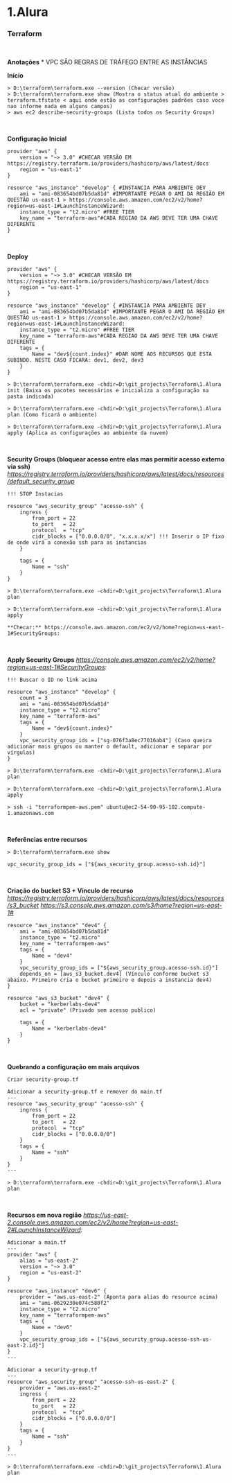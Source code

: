 # 1.Alura

### Terraform
<br />

**Anotações**
    * VPC SÃO REGRAS DE TRÁFEGO ENTRE AS INSTÂNCIAS
<br />

**Início**

```
> D:\terraform\terraform.exe --version (Checar versão)
> D:\terraform\terraform.exe show (Mostra o status atual do ambiente > terraform.tfstate < aqui onde estão as configurações padrões caso voce nao informe nada em alguns campos)
> aws ec2 describe-security-groups (Lista todos os Security Groups)

```
<br />

**Configuração Inicial**
```
provider "aws" {
    version = "~> 3.0" #CHECAR VERSÃO EM https://registry.terraform.io/providers/hashicorp/aws/latest/docs
    region = "us-east-1"
}

resource "aws_instance" "develop" { #INSTANCIA PARA AMBIENTE DEV
    ami = "ami-083654bd07b5da81d" #IMPORTANTE PEGAR O AMI DA REGIÃO EM QUESTÃO us-east-1 > https://console.aws.amazon.com/ec2/v2/home?region=us-east-1#LaunchInstanceWizard:
    instance_type = "t2.micro" #FREE TIER
    key_name = "terraform-aws"#CADA REGIAO DA AWS DEVE TER UMA CHAVE DIFERENTE
}

```
<br />

**Deploy**
```
provider "aws" {
    version = "~> 3.0" #CHECAR VERSÃO EM https://registry.terraform.io/providers/hashicorp/aws/latest/docs
    region = "us-east-1"
}

resource "aws_instance" "develop" { #INSTANCIA PARA AMBIENTE DEV
    ami = "ami-083654bd07b5da81d" #IMPORTANTE PEGAR O AMI DA REGIÃO EM QUESTÃO us-east-1 > https://console.aws.amazon.com/ec2/v2/home?region=us-east-1#LaunchInstanceWizard:
    instance_type = "t2.micro" #FREE TIER
    key_name = "terraform-aws"#CADA REGIAO DA AWS DEVE TER UMA CHAVE DIFERENTE
    tags = {
        Name = "dev${count.index}" #DAR NOME AOS RECURSOS QUE ESTA SUBINDO. NESTE CASO FICARA: dev1, dev2, dev3
    }
}

> D:\terraform\terraform.exe -chdir=D:\git_projects\Terraform\1.Alura init (Baixa os pacotes necessários e inicializa a configuração na pasta indicada)

> D:\terraform\terraform.exe -chdir=D:\git_projects\Terraform\1.Alura plan (Como ficará o ambiente)

> D:\terraform\terraform.exe -chdir=D:\git_projects\Terraform\1.Alura apply (Aplica as configurações ao ambiente da nuvem)
```
<br />

**Security Groups (bloquear acesso entre elas mas permitir acesso externo via ssh)**
*https://registry.terraform.io/providers/hashicorp/aws/latest/docs/resources/default_security_group*
```
!!! STOP Instacias

resource "aws_security_group" "acesso-ssh" {
    ingress {
        from_port = 22
        to_port   = 22
        protocol  = "tcp"
        cidr_blocks = ["0.0.0.0/0", "x.x.x.x/x"] !!! Inserir o IP fixo de onde virá a conexão ssh para as instancias
    }

    tags = {
        Name = "ssh"
    }
}

> D:\terraform\terraform.exe -chdir=D:\git_projects\Terraform\1.Alura plan

> D:\terraform\terraform.exe -chdir=D:\git_projects\Terraform\1.Alura apply

**Checar:** https://console.aws.amazon.com/ec2/v2/home?region=us-east-1#SecurityGroups:
```
<br />

**Apply Security Groups**
*https://console.aws.amazon.com/ec2/v2/home?region=us-east-1#SecurityGroups:*
```
!!! Buscar o ID no link acima

resource "aws_instance" "develop" { 
    count = 3 
    ami = "ami-083654bd07b5da81d" 
    instance_type = "t2.micro"
    key_name = "terraform-aws"
    tags = {
        Name = "dev${count.index}"
    }
    vpc_security_group_ids = ["sg-076f3a8ec77016ab4"] (Caso queira adicionar mais grupos ou manter o default, adicionar e separar por vírgulas)
}

> D:\terraform\terraform.exe -chdir=D:\git_projects\Terraform\1.Alura plan

> D:\terraform\terraform.exe -chdir=D:\git_projects\Terraform\1.Alura apply

> ssh -i "terraformpem-aws.pem" ubuntu@ec2-54-90-95-102.compute-1.amazonaws.com
```
<br />

**Referências entre recursos**
```
> D:\terraform\terraform.exe show

vpc_security_group_ids = ["${aws_security_group.acesso-ssh.id}"]
```
<br />

**Criação do bucket S3 + Vínculo de recurso**
*https://registry.terraform.io/providers/hashicorp/aws/latest/docs/resources/s3_bucket*
*https://s3.console.aws.amazon.com/s3/home?region=us-east-1#*
```
resource "aws_instance" "dev4" { 
    ami = "ami-083654bd07b5da81d" 
    instance_type = "t2.micro"
    key_name = "terraformpem-aws"
    tags = {
        Name = "dev4"
    }
    vpc_security_group_ids = ["${aws_security_group.acesso-ssh.id}"]
    depends_on = [aws_s3_bucket.dev4] (Vínculo conforme bucket s3 abaixo. Primeiro cria o bucket primeiro e depois a instancia dev4)
}

resource "aws_s3_bucket" "dev4" {
    bucket = "kerberlabs-dev4"
    acl = "private" (Privado sem acesso publico)

    tags = {
        Name = "kerberlabs-dev4"
    }
}
```
<br />

**Quebrando a configuração em mais arquivos**
```
Criar security-group.tf

Adicionar a security-group.tf e remover do main.tf
---
resource "aws_security_group" "acesso-ssh" {
    ingress {
        from_port = 22
        to_port   = 22
        protocol  = "tcp"
        cidr_blocks = ["0.0.0.0/0"]
    }
    tags = {
        Name = "ssh"
    }
}
---

> D:\terraform\terraform.exe -chdir=D:\git_projects\Terraform\1.Alura plan
```
<br />

**Recursos em nova região**
*https://us-east-2.console.aws.amazon.com/ec2/v2/home?region=us-east-2#LaunchInstanceWizard:*
```
Adicionar a main.tf
---
provider "aws" {
    alias = "us-east-2"
    version = "~> 3.0" 
    region = "us-east-2"
}

resource "aws_instance" "dev6" { 
    provider = "aws.us-east-2" (Aponta para alias do resource acima)
    ami = "ami-0629230e074c580f2" 
    instance_type = "t2.micro"
    key_name = "terraformpem-aws"
    tags = {
        Name = "dev6"
    }
    vpc_security_group_ids = ["${aws_security_group.acesso-ssh-us-east-2.id}"]
}
---

Adicionar a security-group.tf
---
resource "aws_security_group" "acesso-ssh-us-east-2" {
    provider = "aws.us-east-2"
    ingress {
        from_port = 22
        to_port   = 22
        protocol  = "tcp"
        cidr_blocks = ["0.0.0.0/0"]
    }
    tags = {
        Name = "ssh"
    }
}
---

> D:\terraform\terraform.exe -chdir=D:\git_projects\Terraform\1.Alura plan
```
<br />